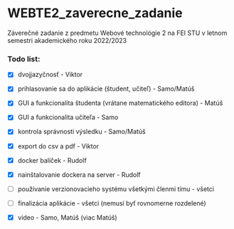 # WEBTE2_zaverecne_zadanie
Záverečné zadanie z predmetu Webové technológie 2 na FEI STU v letnom semestri akademického roku 2022/2023

### Todo list:

- [x] dvojjazyčnosť - Viktor
- [x] prihlasovanie sa do aplikácie (študent, učiteľ) - Samo/Matúš
- [x] GUI a funkcionalita študenta (vrátane matematického editora) - Matúš
- [x] GUI a funkcionalita učiteľa - Samo
- [x] kontrola správnosti výsledku - Samo/Matúš
- [x] export do csv a pdf - Viktor
- [x] docker balíček - Rudolf
- [x] nainštalovanie dockera na server - Rudolf
- [ ] používanie verzionovacieho systému všetkými členmi tímu - všetci
- [ ] finalizácia aplikácie - všetci (nemusí byť rovnomerne rozdelené)
- [x] video - Samo, Matúš (viac Matúš)


